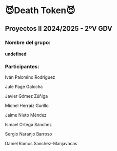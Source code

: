 # 😈Death Token😈
## Proyectos II 2024/2025 - 2ºV GDV
### Nombre del grupo: 
#### undefined
### Participantes:
Iván Palomino Rodríguez

Jule Page Galocha

Javier Gómez Zúñiga

Michel Herraiz Gurillo

Jaime Nieto Méndez

Ismael Ortega Sánchez

Sergio Naranjo Barroso

Daniel Ramos Sanchez-Manjavacas

